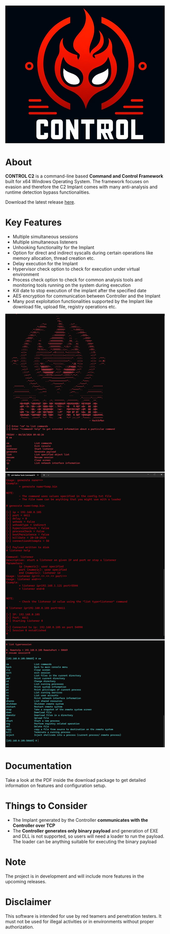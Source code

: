 ![logo](/Images/Logo2.jpg)

# **About**

**CONTROL C2** is a command-line based **Command and Control Framework** built for x64 Windows Operating System. The framework focuses on evasion and therefore the C2 Implant comes with many anti-analysis and runtime detection bypass functionalities. 

Download the latest release [here](https://github.com/hackerman008/Control_Framework/releases).

# **Key Features**

- Multiple simultaneous sessions
- Multiple simultaneous listeners
- Unhooking functionality for the Implant
- Option for direct and indirect syscalls during certain operations like memory allocation, thread creation etc.
- Delay execution for the Implant
- Hypervisor check option to check for execution under virtual environment
- Process check option to check for common analysis tools and monitoring tools running on the system during execution
- Kill date to stop execution of the implant after the specified date
- AES encryption for communication between Controller and the Implant
- Many post exploitation functionalities supported by the Implant like download file, upload file, registry operations etc.

![Image_startup](/Images/Start_screen.png)
![Image_generate_payload](/Images/Generate.png)
![Image_resume](/Images/resume_command.png)

# **Documentation**

Take a look at the PDF inside the download package to get detailed information on features and configuration setup.

# **Things to Consider**

- The Implant generated by the Controller **communicates with the Controller over TCP**
- The **Controller generates only binary payload** and generation of EXE and DLL is not supported, so users will need a loader to run the payload. The loader can be anything suitable for executing the binary payload

# **Note**

The project is in development and will include more features in the upcoming releases. 

# **Disclaimer**

This software is intended for use by red teamers and penetration testers. It must not be used for illegal activities or in environments without proper authorization.


